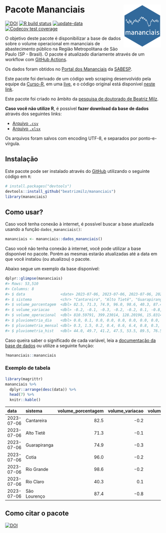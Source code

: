 
<!-- README.md is generated from README.Rmd. Please edit that file -->

# Pacote Mananciais <img src="man/figures/hexlogo.png" align="right" width = "120px"/>

<!-- badges: start -->

[![DOI](https://zenodo.org/badge/DOI/10.5281/zenodo.4733056.svg)](https://doi.org/10.5281/zenodo.4733056)
[![R build
status](https://github.com/beatrizmilz/mananciais/workflows/R-CMD-check/badge.svg)](https://github.com/beatrizmilz/mananciais/actions)
[![update-data](https://github.com/beatrizmilz/mananciais/actions/workflows/2-update_data.yaml/badge.svg)](https://github.com/beatrizmilz/mananciais/actions/workflows/2-update_data.yaml)
[![Codecov test
coverage](https://codecov.io/gh/beatrizmilz/mananciais/branch/master/graph/badge.svg)](https://codecov.io/gh/beatrizmilz/mananciais?branch=master)
<!-- badges: end -->

O objetivo deste pacote é disponibilizar a base de dados sobre o volume
operacional em mananciais de abastecimento público na Região
Metropolitana de São Paulo (SP - Brasil). O pacote é atualizado
diariamente através de um workflow com [GitHub
Actions](https://github.com/beatrizmilz/mananciais/actions).

Os dados foram obtidos no [Portal dos
Mananciais](http://mananciais.sabesp.com.br/Situacao) da
[SABESP](http://site.sabesp.com.br/site/Default.aspx).

Este pacote foi derivado de um código web scraping desenvolvido pela
equipe da [Curso-R](https://www.curso-r.com/), em uma
[live](https://youtu.be/jvZIxrMmOcQ), e o código original está
disponível [neste
link](https://github.com/curso-r/lives/blob/master/drafts/20200730_scraper_sabesp.R).

Este pacote foi criado no âmbito da [pesquisa de doutorado de Beatriz
Milz](https://beatrizmilz.github.io/tese/).

**Caso você não utilize R**, é possível **fazer download da base de
dados** através dos seguintes links:

- [Arquivo
  `.csv`](https://github.com/beatrizmilz/mananciais/raw/master/inst/extdata/mananciais.csv)
- [Arquivo
  `.xlsx`](https://github.com/beatrizmilz/mananciais/blob/master/inst/extdata/mananciais.xlsx?raw=true)

Os arquivos foram salvos com encoding UTF-8, e separados por
ponto-e-vírgula.

## Instalação

Este pacote pode ser instalado através do [GitHub](https://github.com/)
utilizando o seguinte código em `R`:

``` r
# install.packages("devtools")
devtools::install_github("beatrizmilz/mananciais")
library(mananciais)
```

## Como usar?

Caso você tenha conexão à internet, é possível buscar a base atualizada
usando a função `dados_mananciais()`:

``` r
mananciais <- mananciais::dados_mananciais() 
```

Caso você não tenha conexão à internet, você pode utilizar a base
disponível no pacote. Porém as mesmas estarão atualizadas até a data em
que você instalou (ou atualizou) o pacote.

Abaixo segue um exemplo da base disponível:

``` r
dplyr::glimpse(mananciais)
#> Rows: 53,510
#> Columns: 8
#> $ data                <date> 2023-07-06, 2023-07-06, 2023-07-06, 2023-07-06, 2…
#> $ sistema             <chr> "Cantareira", "Alto Tietê", "Guarapiranga", "Cotia…
#> $ volume_porcentagem  <dbl> 82.5, 71.3, 74.9, 96.0, 98.6, 40.3, 87.4, 82.7, 71…
#> $ volume_variacao     <dbl> -0.2, -0.1, -0.3, -0.2, -0.2, 0.1, -0.8, -0.1, -0.…
#> $ volume_operacional  <dbl> 810.59791, 399.23014, 128.20196, 15.83146, 110.662…
#> $ pluviometria_dia    <dbl> 0.0, 0.1, 0.0, 0.0, 0.0, 0.0, 0.0, 0.0, 0.2, 0.0, …
#> $ pluviometria_mensal <dbl> 0.3, 1.5, 0.2, 0.4, 0.6, 6.4, 0.8, 0.3, 1.4, 0.2, …
#> $ pluviometria_hist   <dbl> 44.0, 49.7, 41.2, 47.5, 53.5, 89.5, 76.5, 44.0, 49…
```

Caso queira saber o significado de cada variável, leia a [documentação
da base de
dados](https://beatrizmilz.github.io/mananciais/reference/mananciais.html)
ou utilize a seguinte função:

``` r
?mananciais::mananciais
```

### Exemplo de tabela

``` r
library(magrittr)
mananciais %>% 
  dplyr::arrange(desc(data)) %>% 
  head(7) %>%
  knitr::kable()
```

| data       | sistema      | volume_porcentagem | volume_variacao | volume_operacional | pluviometria_dia | pluviometria_mensal | pluviometria_hist |
|:-----------|:-------------|-------------------:|----------------:|-------------------:|-----------------:|--------------------:|------------------:|
| 2023-07-06 | Cantareira   |               82.5 |            -0.2 |          810.59791 |              0.0 |                 0.3 |              44.0 |
| 2023-07-06 | Alto Tietê   |               71.3 |            -0.1 |          399.23014 |              0.1 |                 1.5 |              49.7 |
| 2023-07-06 | Guarapiranga |               74.9 |            -0.3 |          128.20196 |              0.0 |                 0.2 |              41.2 |
| 2023-07-06 | Cotia        |               96.0 |            -0.2 |           15.83146 |              0.0 |                 0.4 |              47.5 |
| 2023-07-06 | Rio Grande   |               98.6 |            -0.2 |          110.66233 |              0.0 |                 0.6 |              53.5 |
| 2023-07-06 | Rio Claro    |               40.3 |             0.1 |            5.50475 |              0.0 |                 6.4 |              89.5 |
| 2023-07-06 | São Lourenço |               87.4 |            -0.8 |           77.62780 |              0.0 |                 0.8 |              76.5 |

## Como citar o pacote

[![DOI](https://zenodo.org/badge/DOI/10.5281/zenodo.4733056.svg)](https://doi.org/10.5281/zenodo.4733056)
